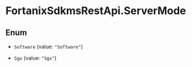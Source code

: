 # FortanixSdkmsRestApi.ServerMode

## Enum


* `Software` (value: `"Software"`)

* `Sgx` (value: `"Sgx"`)


